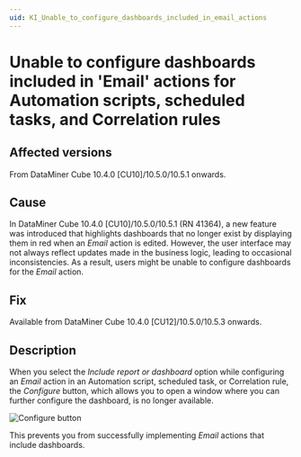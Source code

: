 ```yaml
---
uid: KI_Unable_to_configure_dashboards_included_in_email_actions
---
```


# Unable to configure dashboards included in 'Email' actions for Automation scripts, scheduled tasks, and Correlation rules

## Affected versions

From DataMiner Cube 10.4.0 [CU10]/10.5.0/10.5.1 onwards.

## Cause

In DataMiner Cube 10.4.0 [CU10]/10.5.0/10.5.1 (RN 41364), a new feature was introduced that highlights dashboards that no longer exist by displaying them in red when an *Email* action is edited. However, the user interface may not always reflect updates made in the business logic, leading to occasional inconsistencies. As a result, users might be unable to configure dashboards for the *Email* action.

## Fix

Available from DataMiner Cube 10.4.0 [CU12]/10.5.0/10.5.3<!--RN 42240--> onwards.

## Description

When you select the *Include report or dashboard* option while configuring an *Email* action in an Automation script, scheduled task, or Correlation rule, the *Configure* button, which allows you to open a window where you can further configure the dashboard, is no longer available.

![*Configure* button](~/dataminer/images/Configure_button_missing.png)

This prevents you from successfully implementing *Email* actions that include dashboards.
